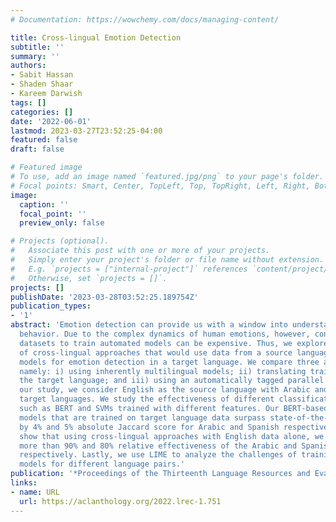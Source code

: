 ```yaml
---
# Documentation: https://wowchemy.com/docs/managing-content/

title: Cross-lingual Emotion Detection
subtitle: ''
summary: ''
authors:
- Sabit Hassan
- Shaden Shaar
- Kareem Darwish
tags: []
categories: []
date: '2022-06-01'
lastmod: 2023-03-27T23:52:25-04:00
featured: false
draft: false

# Featured image
# To use, add an image named `featured.jpg/png` to your page's folder.
# Focal points: Smart, Center, TopLeft, Top, TopRight, Left, Right, BottomLeft, Bottom, BottomRight.
image:
  caption: ''
  focal_point: ''
  preview_only: false

# Projects (optional).
#   Associate this post with one or more of your projects.
#   Simply enter your project's folder or file name without extension.
#   E.g. `projects = ["internal-project"]` references `content/project/deep-learning/index.md`.
#   Otherwise, set `projects = []`.
projects: []
publishDate: '2023-03-28T03:52:25.189754Z'
publication_types:
- '1'
abstract: 'Emotion detection can provide us with a window into understanding human
  behavior. Due to the complex dynamics of human emotions, however, constructing annotated
  datasets to train automated models can be expensive. Thus, we explore the efficacy
  of cross-lingual approaches that would use data from a source language to build
  models for emotion detection in a target language. We compare three approaches,
  namely: i) using inherently multilingual models; ii) translating training data into
  the target language; and iii) using an automatically tagged parallel corpus. In
  our study, we consider English as the source language with Arabic and Spanish as
  target languages. We study the effectiveness of different classification models
  such as BERT and SVMs trained with different features. Our BERT-based monolingual
  models that are trained on target language data surpass state-of-the-art (SOTA)
  by 4% and 5% absolute Jaccard score for Arabic and Spanish respectively. Next, we
  show that using cross-lingual approaches with English data alone, we can achieve
  more than 90% and 80% relative effectiveness of the Arabic and Spanish BERT models
  respectively. Lastly, we use LIME to analyze the challenges of training cross-lingual
  models for different language pairs.'
publication: '*Proceedings of the Thirteenth Language Resources and Evaluation Conference*'
links:
- name: URL
  url: https://aclanthology.org/2022.lrec-1.751
---
```

